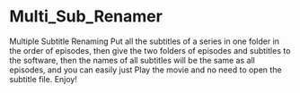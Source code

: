 # Multi_Sub_Renamer
Multiple Subtitle Renaming
Put all the subtitles of a series in one folder in the order of episodes, then give the two folders of episodes and subtitles to the software, then the names of all subtitles will be the same as all episodes, and you can easily just Play the movie and no need to open the subtitle file.
Enjoy!

